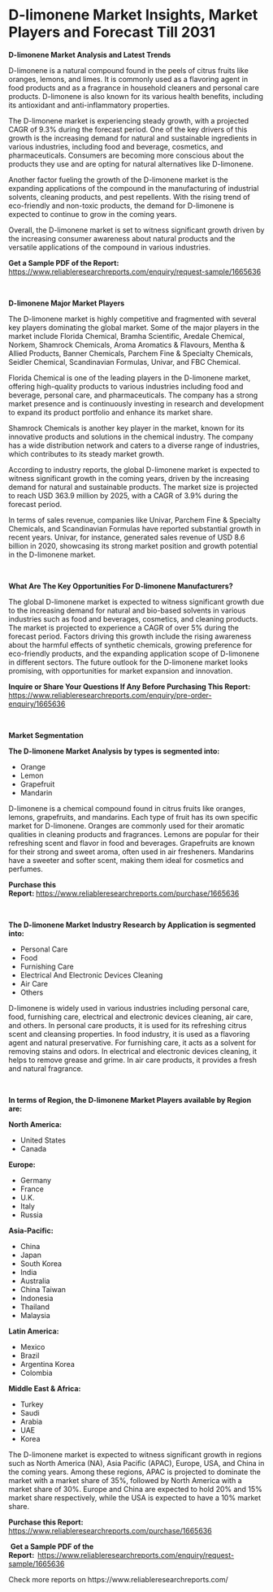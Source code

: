 <p><h1>D-limonene Market Insights, Market Players and Forecast Till 2031</h1></p><p><strong>D-limonene Market Analysis and Latest Trends</strong></p>
<p><p>D-limonene is a natural compound found in the peels of citrus fruits like oranges, lemons, and limes. It is commonly used as a flavoring agent in food products and as a fragrance in household cleaners and personal care products. D-limonene is also known for its various health benefits, including its antioxidant and anti-inflammatory properties.</p><p>The D-limonene market is experiencing steady growth, with a projected CAGR of 9.3% during the forecast period. One of the key drivers of this growth is the increasing demand for natural and sustainable ingredients in various industries, including food and beverage, cosmetics, and pharmaceuticals. Consumers are becoming more conscious about the products they use and are opting for natural alternatives like D-limonene.</p><p>Another factor fueling the growth of the D-limonene market is the expanding applications of the compound in the manufacturing of industrial solvents, cleaning products, and pest repellents. With the rising trend of eco-friendly and non-toxic products, the demand for D-limonene is expected to continue to grow in the coming years.</p><p>Overall, the D-limonene market is set to witness significant growth driven by the increasing consumer awareness about natural products and the versatile applications of the compound in various industries.</p></p>
<p><strong>Get a Sample PDF of the Report:&nbsp;</strong> <a href="https://www.reliableresearchreports.com/enquiry/request-sample/1665636">https://www.reliableresearchreports.com/enquiry/request-sample/1665636</a></p>
<p>&nbsp;</p>
<p><strong>D-limonene Major Market Players</strong></p>
<p><p>The D-limonene market is highly competitive and fragmented with several key players dominating the global market. Some of the major players in the market include Florida Chemical, Bramha Scientific, Aredale Chemical, Norkem, Shamrock Chemicals, Aroma Aromatics & Flavours, Mentha & Allied Products, Banner Chemicals, Parchem Fine & Specialty Chemicals, Seidler Chemical, Scandinavian Formulas, Univar, and FBC Chemical.</p><p>Florida Chemical is one of the leading players in the D-limonene market, offering high-quality products to various industries including food and beverage, personal care, and pharmaceuticals. The company has a strong market presence and is continuously investing in research and development to expand its product portfolio and enhance its market share.</p><p>Shamrock Chemicals is another key player in the market, known for its innovative products and solutions in the chemical industry. The company has a wide distribution network and caters to a diverse range of industries, which contributes to its steady market growth.</p><p>According to industry reports, the global D-limonene market is expected to witness significant growth in the coming years, driven by the increasing demand for natural and sustainable products. The market size is projected to reach USD 363.9 million by 2025, with a CAGR of 3.9% during the forecast period.</p><p>In terms of sales revenue, companies like Univar, Parchem Fine & Specialty Chemicals, and Scandinavian Formulas have reported substantial growth in recent years. Univar, for instance, generated sales revenue of USD 8.6 billion in 2020, showcasing its strong market position and growth potential in the D-limonene market.</p></p>
<p>&nbsp;</p>
<p><strong>What Are The Key Opportunities For D-limonene Manufacturers?</strong></p>
<p><p>The global D-limonene market is expected to witness significant growth due to the increasing demand for natural and bio-based solvents in various industries such as food and beverages, cosmetics, and cleaning products. The market is projected to experience a CAGR of over 5% during the forecast period. Factors driving this growth include the rising awareness about the harmful effects of synthetic chemicals, growing preference for eco-friendly products, and the expanding application scope of D-limonene in different sectors. The future outlook for the D-limonene market looks promising, with opportunities for market expansion and innovation.</p></p>
<p><strong>Inquire or Share Your Questions If Any Before Purchasing This Report:</strong> <a href="https://www.reliableresearchreports.com/enquiry/pre-order-enquiry/1665636">https://www.reliableresearchreports.com/enquiry/pre-order-enquiry/1665636</a></p>
<p>&nbsp;</p>
<p><strong>Market Segmentation</strong></p>
<p><strong>The D-limonene Market Analysis by types is segmented into:</strong></p>
<p><ul><li>Orange</li><li>Lemon</li><li>Grapefruit</li><li>Mandarin</li></ul></p>
<p><p>D-limonene is a chemical compound found in citrus fruits like oranges, lemons, grapefruits, and mandarins. Each type of fruit has its own specific market for D-limonene. Oranges are commonly used for their aromatic qualities in cleaning products and fragrances. Lemons are popular for their refreshing scent and flavor in food and beverages. Grapefruits are known for their strong and sweet aroma, often used in air fresheners. Mandarins have a sweeter and softer scent, making them ideal for cosmetics and perfumes.</p></p>
<p><strong>Purchase this Report:&nbsp;</strong><a href="https://www.reliableresearchreports.com/purchase/1665636">https://www.reliableresearchreports.com/purchase/1665636</a></p>
<p>&nbsp;</p>
<p><strong>The D-limonene Market Industry Research by Application is segmented into:</strong></p>
<p><ul><li>Personal Care</li><li>Food</li><li>Furnishing Care</li><li>Electrical And Electronic Devices Cleaning</li><li>Air Care</li><li>Others</li></ul></p>
<p><p>D-limonene is widely used in various industries including personal care, food, furnishing care, electrical and electronic devices cleaning, air care, and others. In personal care products, it is used for its refreshing citrus scent and cleansing properties. In food industry, it is used as a flavoring agent and natural preservative. For furnishing care, it acts as a solvent for removing stains and odors. In electrical and electronic devices cleaning, it helps to remove grease and grime. In air care products, it provides a fresh and natural fragrance.</p></p>
<p>&nbsp;</p>
<p><strong>In terms of Region, the D-limonene Market Players available by Region are:</strong></p>
<p>
    <p> <strong> North America: </strong>
        <ul>
            <li>United States</li>
            <li>Canada</li>
        </ul>
        </p> 
    <p> <strong> Europe: </strong>
        <ul>
            <li>Germany</li>
            <li>France</li>
            <li>U.K.</li>
            <li>Italy</li>
            <li>Russia</li>
        </ul>
        </p> 
    <p> <strong> Asia-Pacific: </strong>
        <ul>
            <li>China</li>
            <li>Japan</li>
            <li>South Korea</li>
            <li>India</li>
            <li>Australia</li>
            <li>China Taiwan</li>
            <li>Indonesia</li>
            <li>Thailand</li>
            <li>Malaysia</li>
        </ul>
        </p> 
    <p> <strong> Latin America: </strong>
        <ul>
            <li>Mexico</li>
            <li>Brazil</li>
            <li>Argentina Korea</li>
            <li>Colombia</li>
        </ul>
        </p> 
    <p> <strong> Middle East & Africa: </strong>
        <ul>
            <li>Turkey</li>
            <li>Saudi</li>
            <li>Arabia</li>
            <li>UAE</li>
            <li>Korea</li>
        </ul>
    </p>
    </p>
<p><p>The D-limonene market is expected to witness significant growth in regions such as North America (NA), Asia Pacific (APAC), Europe, USA, and China in the coming years. Among these regions, APAC is projected to dominate the market with a market share of 35%, followed by North America with a market share of 30%. Europe and China are expected to hold 20% and 15% market share respectively, while the USA is expected to have a 10% market share.</p></p>
<p><strong>Purchase this Report: </strong><a href="https://www.reliableresearchreports.com/purchase/1665636">https://www.reliableresearchreports.com/purchase/1665636</a></p>
<p>&nbsp;<strong>Get a Sample PDF of the Report:&nbsp;&nbsp;</strong><a href="https://www.reliableresearchreports.com/enquiry/request-sample/1665636">https://www.reliableresearchreports.com/enquiry/request-sample/1665636</a></p>
<p><strong></strong></p>
<p>Check more reports on https://www.reliableresearchreports.com/</p>